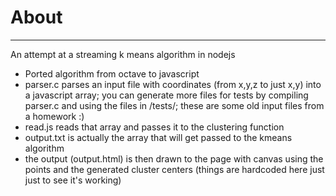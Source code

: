 # About
***
An attempt at a streaming k means algorithm in nodejs
* Ported algorithm from octave to javascript
* parser.c parses an input file with coordinates (from x,y,z to just x,y) into a javascript array; you can generate more files for tests by compiling parser.c and using the files in /tests/;  these are some old input files from a homework :)
* read.js reads that array and passes it to the clustering function
* output.txt is actually the array that will get passed to the kmeans algorithm
* the output (output.html) is then drawn to the page with canvas using the points and the generated cluster centers (things are hardcoded here just just to see it's working)
